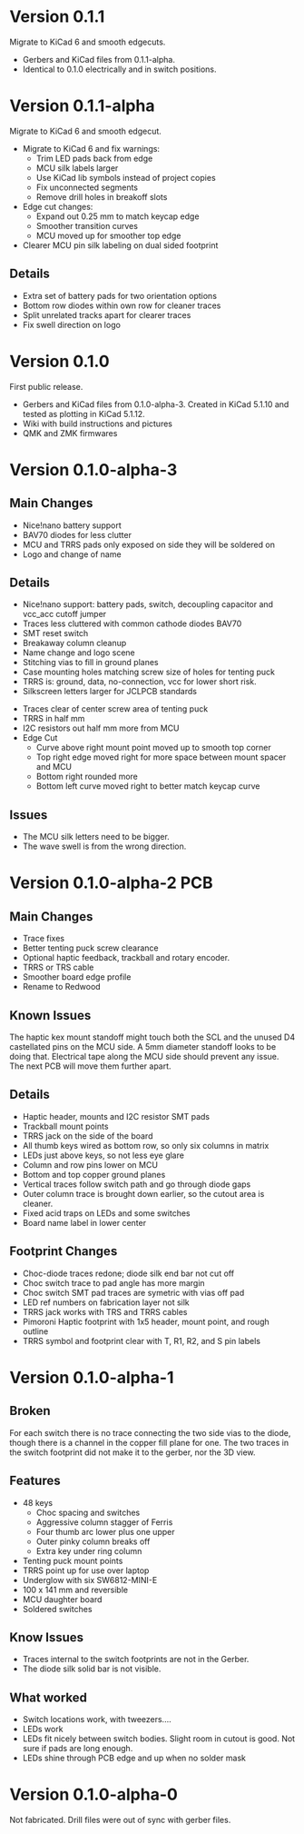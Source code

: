 # Version 0.1.1

Migrate to KiCad 6 and smooth edgecuts.

- Gerbers and KiCad files from 0.1.1-alpha.
- Identical to 0.1.0 electrically and in switch positions.

# Version 0.1.1-alpha

Migrate to KiCad 6 and smooth edgecut.

- Migrate to KiCad 6 and fix warnings:
    - Trim LED pads back from edge
    - MCU silk labels larger
    - Use KiCad lib symbols instead of project copies
    - Fix unconnected segments
    - Remove drill holes in breakoff slots
- Edge cut changes:
    - Expand out 0.25 mm to match keycap edge
    - Smoother transition curves
    - MCU moved up for smoother top edge
- Clearer MCU pin silk labeling on dual sided footprint

## Details
- Extra set of battery pads for two orientation options
- Bottom row diodes within own row for cleaner traces
- Split unrelated tracks apart for clearer traces
- Fix swell direction on logo


# Version 0.1.0

First public release.

- Gerbers and KiCad files from 0.1.0-alpha-3.
  Created in KiCad 5.1.10 and tested as plotting in KiCad 5.1.12.
- Wiki with build instructions and pictures
- QMK and ZMK firmwares

# Version 0.1.0-alpha-3

## Main Changes

- Nice!nano battery support
- BAV70 diodes for less clutter
- MCU and TRRS pads only exposed on side they will be soldered on
- Logo and change of name

## Details

- Nice!nano support: battery pads, switch, decoupling capacitor and vcc_acc cutoff jumper
- Traces less cluttered with common cathode diodes BAV70
- SMT reset switch
- Breakaway column cleanup
- Name change and logo scene
- Stitching vias to fill in ground planes
- Case mounting holes matching screw size of holes for tenting puck
- TRRS is: ground, data, no-connection, vcc for lower short risk.
- Silkscreen letters larger for JCLPCB standards
+ Traces clear of center screw area of tenting puck
+ TRRS in half mm
+ I2C resistors out half mm more from MCU
+ Edge Cut
    + Curve above right mount point moved up to smooth top corner
    + Top right edge moved right for more space between mount spacer and MCU
    + Bottom right rounded more
    + Bottom left curve moved right to better match keycap curve

## Issues

- The MCU silk letters need to be bigger.
- The wave swell is from the wrong direction.

# Version 0.1.0-alpha-2 PCB

## Main Changes

- Trace fixes
- Better tenting puck screw clearance
- Optional haptic feedback, trackball and rotary encoder.
- TRRS or TRS cable
- Smoother board edge profile
- Rename to Redwood

## Known Issues

The haptic kex mount standoff might touch both the SCL and the unused D4 castellated pins on the MCU side. A 5mm diameter standoff looks to be doing that. Electrical tape along the MCU side should prevent any issue. The next PCB will move them further apart.

## Details

- Haptic header, mounts and I2C resistor SMT pads
- Trackball mount points
- TRRS jack on the side of the board
- All thumb keys wired as bottom row, so only six columns in matrix
- LEDs just above keys, so not less eye glare
- Column and row pins lower on MCU
- Bottom and top copper ground planes
- Vertical traces follow switch path and go through diode gaps
- Outer column trace is brought down earlier, so the cutout area is cleaner.
- Fixed acid traps on LEDs and some switches
- Board name label in lower center

## Footprint Changes
- Choc-diode traces redone; diode silk end bar not cut off
- Choc switch trace to pad angle has more margin
- Choc switch SMT pad traces are symetric with vias off pad
- LED ref numbers on fabrication layer not silk
- TRRS jack works with TRS and TRRS cables
- Pimoroni Haptic footprint with 1x5 header, mount point, and rough outline
- TRRS symbol and footprint clear with T, R1, R2, and S pin labels


# Version 0.1.0-alpha-1

## Broken

For each switch there is no trace connecting the two side vias to the diode, though there is a channel in the copper fill plane for one. The two traces in the switch footprint did not make it to the gerber, nor the 3D view.

## Features

- 48 keys
	- Choc spacing and switches
	- Aggressive column stagger of Ferris
	- Four thumb arc lower plus one upper
	- Outer pinky column breaks off
	- Extra key under ring column
- Tenting puck mount points
- TRRS point up for use over laptop
- Underglow with six SW6812-MINI-E
- 100 x 141 mm and reversible
- MCU daughter board
- Soldered switches

## Know Issues

- Traces internal to the switch footprints are not in the Gerber.
- The diode silk solid bar is not visible.

## What worked

- Switch locations work, with tweezers....
- LEDs work
- LEDs fit nicely between switch bodies. Slight room in cutout is good. Not sure if pads are long enough.
- LEDs shine through PCB edge and up when no solder mask


# Version 0.1.0-alpha-0

Not fabricated. Drill files were out of sync with gerber files.

